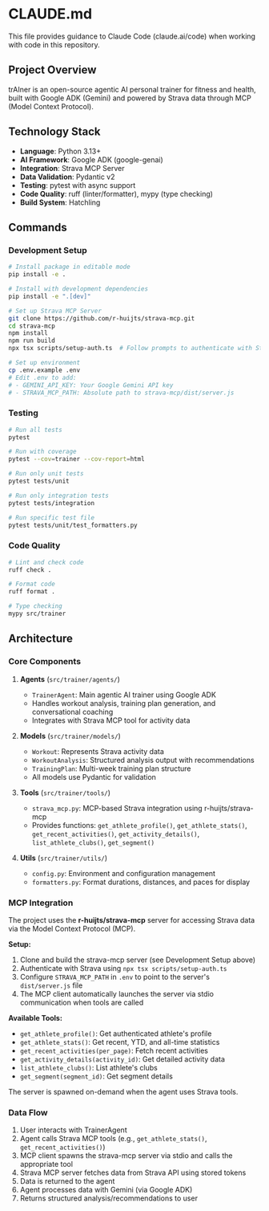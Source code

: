 # CLAUDE.md

This file provides guidance to Claude Code (claude.ai/code) when working with code in this repository.

## Project Overview

trAIner is an open-source agentic AI personal trainer for fitness and health, built with Google ADK (Gemini) and powered by Strava data through MCP (Model Context Protocol).

## Technology Stack

- **Language**: Python 3.13+
- **AI Framework**: Google ADK (google-genai)
- **Integration**: Strava MCP Server
- **Data Validation**: Pydantic v2
- **Testing**: pytest with async support
- **Code Quality**: ruff (linter/formatter), mypy (type checking)
- **Build System**: Hatchling

## Commands

### Development Setup
```bash
# Install package in editable mode
pip install -e .

# Install with development dependencies
pip install -e ".[dev]"

# Set up Strava MCP Server
git clone https://github.com/r-huijts/strava-mcp.git
cd strava-mcp
npm install
npm run build
npx tsx scripts/setup-auth.ts  # Follow prompts to authenticate with Strava

# Set up environment
cp .env.example .env
# Edit .env to add:
# - GEMINI_API_KEY: Your Google Gemini API key
# - STRAVA_MCP_PATH: Absolute path to strava-mcp/dist/server.js
```

### Testing
```bash
# Run all tests
pytest

# Run with coverage
pytest --cov=trainer --cov-report=html

# Run only unit tests
pytest tests/unit

# Run only integration tests
pytest tests/integration

# Run specific test file
pytest tests/unit/test_formatters.py
```

### Code Quality
```bash
# Lint and check code
ruff check .

# Format code
ruff format .

# Type checking
mypy src/trainer
```

## Architecture

### Core Components

1. **Agents** (`src/trainer/agents/`)
   - `TrainerAgent`: Main agentic AI trainer using Google ADK
   - Handles workout analysis, training plan generation, and conversational coaching
   - Integrates with Strava MCP tool for activity data

2. **Models** (`src/trainer/models/`)
   - `Workout`: Represents Strava activity data
   - `WorkoutAnalysis`: Structured analysis output with recommendations
   - `TrainingPlan`: Multi-week training plan structure
   - All models use Pydantic for validation

3. **Tools** (`src/trainer/tools/`)
   - `strava_mcp.py`: MCP-based Strava integration using r-huijts/strava-mcp
   - Provides functions: `get_athlete_profile()`, `get_athlete_stats()`, `get_recent_activities()`, `get_activity_details()`, `list_athlete_clubs()`, `get_segment()`

4. **Utils** (`src/trainer/utils/`)
   - `config.py`: Environment and configuration management
   - `formatters.py`: Format durations, distances, and paces for display

### MCP Integration

The project uses the **r-huijts/strava-mcp** server for accessing Strava data via the Model Context Protocol (MCP).

**Setup:**
1. Clone and build the strava-mcp server (see Development Setup above)
2. Authenticate with Strava using `npx tsx scripts/setup-auth.ts`
3. Configure `STRAVA_MCP_PATH` in `.env` to point to the server's `dist/server.js` file
4. The MCP client automatically launches the server via stdio communication when tools are called

**Available Tools:**
- `get_athlete_profile()`: Get authenticated athlete's profile
- `get_athlete_stats()`: Get recent, YTD, and all-time statistics
- `get_recent_activities(per_page)`: Fetch recent activities
- `get_activity_details(activity_id)`: Get detailed activity data
- `list_athlete_clubs()`: List athlete's clubs
- `get_segment(segment_id)`: Get segment details

The server is spawned on-demand when the agent uses Strava tools.

### Data Flow

1. User interacts with TrainerAgent
2. Agent calls Strava MCP tools (e.g., `get_athlete_stats()`, `get_recent_activities()`)
3. MCP client spawns the strava-mcp server via stdio and calls the appropriate tool
4. Strava MCP server fetches data from Strava API using stored tokens
5. Data is returned to the agent
6. Agent processes data with Gemini (via Google ADK)
7. Returns structured analysis/recommendations to user

